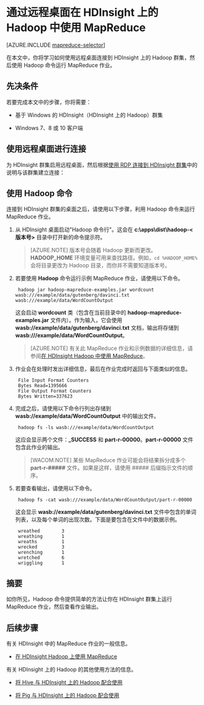 <properties
   pageTitle="将 MapReduce 与 HDInsight 中的 Hadoop 配合使用 | Azure"
   description="了解如何使用远程桌面连接到 HDInsight 上的 Hadoop 并运行 MapReduce 作业。"
   services="hdinsight"
   documentationCenter=""
   authors="Blackmist"
   manager="paulettm"
   editor="cgronlun"/>
<tags ms.service="hdinsight"
    ms.date="02/18/2015"
    wacn.date="04/15/2015"
    />


# 通过远程桌面在 HDInsight 上的 Hadoop 中使用 MapReduce

[AZURE.INCLUDE [mapreduce-selector](../includes/hdinsight-selector-use-mapreduce.md)]

在本文中，你将学习如何使用远程桌面连接到 HDInsight 上的 Hadoop 群集，然后使用 Hadoop 命令运行 MapReduce 作业。

## <a id="prereq"></a>先决条件

若要完成本文中的步骤，你将需要：

* 基于 Windows 的 HDInsight（HDInsight 上的 Hadoop）群集

* Windows 7、8 或 10 客户端

## <a id="connect"></a>使用远程桌面进行连接

为 HDInsight 群集启用远程桌面，然后根据<a href="/documentation/articles/hdinsight-administer-use-management-portal/#rdp" target="_blank">使用 RDP 连接到 HDInsight 群集</a>中的说明与该群集建立连接：

## <a id="hadoop"></a>使用 Hadoop 命令

连接到 HDInsight 群集的桌面之后，请使用以下步骤，利用 Hadoop 命令来运行 MapReduce 作业。

1. 从 HDInsight 桌面启动"Hadoop 命令行"。这会在 **c:\apps\dist\hadoop-&lt;版本号>** 目录中打开新的命令提示符。

	> [AZURE.NOTE] 版本号会随着 Hadoop 更新而更改。**HADOOP_HOME** 环境变量可用来查找路径。例如，`cd %HADOOP_HOME%` 会将目录更改为 Hadoop 目录，而你并不需要知道版本号。

2. 若要使用 **Hadoop** 命令运行示例 MapReduce 作业，请使用以下命令。

		hadoop jar hadoop-mapreduce-examples.jar wordcount wasb:///example/data/gutenberg/davinci.txt wasb:///example/data/WordCountOutput

	这会启动 **wordcount** 类（包含在当前目录中的 **hadoop-mapreduce-examples.jar** 文件内）。作为输入，它会使用 **wasb://example/data/gutenberg/davinci.txt** 文档，输出将存储到 **wasb:///example/data/WordCountOutput**。

	> [AZURE.NOTE] 有关此 MapReduce 作业和示例数据的详细信息，请参阅<a href="/documentation/articles/hdinsight-use-mapreduce/">在 HDInsight Hadoop 中使用 MapReduce</a>。

2. 作业会在处理时发出详细信息，最后在作业完成时返回与下面类似的信息。

		File Input Format Counters
        Bytes Read=1395666
		File Output Format Counters
        Bytes Written=337623

3. 完成之后，请使用以下命令行列出存储到 **wasb://example/data/WordCountOutput** 中的输出文件。

		hadoop fs -ls wasb:///example/data/WordCountOutput

	这应会显示两个文件：**_SUCCESS** 和 **part-r-00000**。**part-r-00000** 文件包含此作业的输出。

	> [WACOM.NOTE] 某些 MapReduce 作业可能会将结果拆分成多个 **part-r-#####** 文件。如果是这样，请使用 ##### 后缀指示文件的顺序。

4. 若要查看输出，请使用以下命令。

		hadoop fs -cat wasb:///example/data/WordCountOutput/part-r-00000

	这会显示 **wasb://example/data/gutenberg/davinci.txt** 文件中包含的单词列表，以及每个单词的出现次数。下面是要包含在文件中的数据示例。

		wreathed        3
		wreathing       1
		wreaths 		1
		wrecked 		3
		wrenching       1
		wretched        6
		wriggling       1

## <a id="summary"></a>摘要

如你所见，Hadoop 命令提供简单的方法让你在 HDInsight 群集上运行 MapReduce 作业，然后查看作业输出。

## <a id="nextsteps"></a>后续步骤

有关 HDInsight 中的 MapReduce 作业的一般信息。

* [在 HDInsight Hadoop 上使用 MapReduce](/documentation/articles/hdinsight-use-mapreduce/)

有关 HDInsight 上的 Hadoop 的其他使用方法的信息。

* [将 Hive 与 HDInsight 上的 Hadoop 配合使用](/documentation/articles/hdinsight-use-hive/)

* [将 Pig 与 HDInsight 上的 Hadoop 配合使用](/documentation/articles/hdinsight-use-pig/)

<!--HONumber=50-->